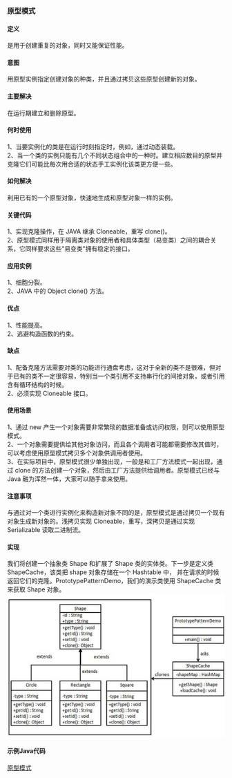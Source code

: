 ### 原型模式

#### 定义
是用于创建重复的对象，同时又能保证性能。    

#### 意图          
用原型实例指定创建对象的种类，并且通过拷贝这些原型创建新的对象。

#### 主要解决   
在运行期建立和删除原型。

####  何时使用      
1、当要实例化的类是在运行时刻指定时，例如，通过动态装载。  
2、当一个类的实例只能有几个不同状态组合中的一种时。建立相应数目的原型并克隆它们可能比每次用合适的状态手工实例化该类更方便一些。       

#### 如何解决       
利用已有的一个原型对象，快速地生成和原型对象一样的实例。

#### 关键代码
1、实现克隆操作，在 JAVA 继承 Cloneable，重写 clone()。       
2、原型模式同样用于隔离类对象的使用者和具体类型（易变类）之间的耦合关系，它同样要求这些"易变类"拥有稳定的接口。     

#### 应用实例      
1、细胞分裂。         
2、JAVA 中的 Object clone() 方法。                 

#### 优点         
1、性能提高。         
2、逃避构造函数的约束。  

#### 缺点     
1、配备克隆方法需要对类的功能进行通盘考虑，这对于全新的类不是很难，但对于已有的类不一定很容易，特别当一个类引用不支持串行化的间接对象，或者引用含有循环结构的时候。     
2、必须实现 Cloneable 接口。       

#### 使用场景      
1、通过 new 产生一个对象需要非常繁琐的数据准备或访问权限，则可以使用原型模式。       
2、一个对象需要提供给其他对象访问，而且各个调用者可能都需要修改其值时，可以考虑使用原型模式拷贝多个对象供调用者使用。      
3、在实际项目中，原型模式很少单独出现，一般是和工厂方法模式一起出现，通过 clone 的方法创建一个对象，然后由工厂方法提供给调用者。原型模式已经与 Java 融为浑然一体，大家可以随手拿来使用。        

#### 注意事项       
与通过对一个类进行实例化来构造新对象不同的是，原型模式是通过拷贝一个现有对象生成新对象的。浅拷贝实现 Cloneable，重写，深拷贝是通过实现 Serializable 读取二进制流。

#### 实现     
我们将创建一个抽象类 Shape 和扩展了 Shape 类的实体类。下一步是定义类 ShapeCache，该类把 shape 对象存储在一个 Hashtable 中，
并在请求的时候返回它们的克隆。PrototypePatternDemo，我们的演示类使用 ShapeCache 类来获取 Shape 对象。      
![Alt text](./images/prototype_pattern.jpg)

#### 示例Java代码
[原型模式](../src/main/java/com/lvt/pattern_05)